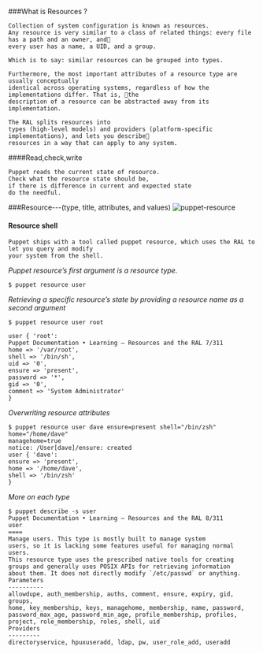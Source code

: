 ###What is Resources ?
```
Collection of system configuration is known as resources.
Any resource is very similar to a class of related things: every file has a path and an owner, and􀀀
every user has a name, a UID, and a group.

Which is to say: similar resources can be grouped into types.

Furthermore, the most important attributes of a resource type are usually conceptually
identical across operating systems, regardless of how the implementations differ. That is, 􀀀the
description of a resource can be abstracted away from its implementation.

The RAL splits resources into
types (high-level models) and providers (platform-specific implementations), and lets you describe􀀀
resources in a way that can apply to any system.
```
####Read,check,write
```
Puppet reads the current state of resource.
Check what the resource state should be,
if there is difference in current and expected state
do the needful.
```

###Resource---(type, title, attributes, and values)
![puppet-resource](https://cloud.githubusercontent.com/assets/3624858/9223139/11e6ae9e-4115-11e5-898d-3f5898bbcf04.png)

#### Resource shell
```
Puppet ships with a tool called puppet resource, which uses the RAL to let you query and modify
your system from the shell.
```
*Puppet resourceʼs first argument is a resource type.*
```
$ puppet resource user
```
*Retrieving a specific resourceʼs state by providing a resource name as a second argument*
```
$ puppet resource user root

user { 'root':
Puppet Documentation • Learning — Resources and the RAL 7/311
home => '/var/root',
shell => '/bin/sh',
uid => '0',
ensure => 'present',
password => '*',
gid => '0',
comment => 'System Administrator'
}

```
*Overwriting resource attributes*
```
$ puppet resource user dave ensure=present shell="/bin/zsh" home="/home/dave"
managehome=true
notice: /User[dave]/ensure: created
user { 'dave':
ensure => 'present',
home => '/home/dave',
shell => '/bin/zsh'
}
```
*More on each type*
```
$ puppet describe -s user
Puppet Documentation • Learning — Resources and the RAL 8/311
user
====
Manage users. This type is mostly built to manage system
users, so it is lacking some features useful for managing normal
users.
This resource type uses the prescribed native tools for creating
groups and generally uses POSIX APIs for retrieving information
about them. It does not directly modify `/etc/passwd` or anything.
Parameters
----------
allowdupe, auth_membership, auths, comment, ensure, expiry, gid, groups,
home, key_membership, keys, managehome, membership, name, password,
password_max_age, password_min_age, profile_membership, profiles,
project, role_membership, roles, shell, uid
Providers
---------
directoryservice, hpuxuseradd, ldap, pw, user_role_add, useradd
```

